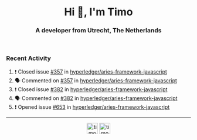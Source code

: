 <h1 align="center">Hi 👋, I'm Timo</h1>
<h3 align="center">A developer from Utrecht, The Netherlands</h3>
<br/>
<!-- https://github.com/rahuldkjain/github-profile-readme-generator --!>

<!--  <p align="left"><img src="https://github-readme-stats.vercel.app/api?username=timoglastra&show_icons=true&count_private=true&" alt="timoglastra" /></p> --!>

<!--
Github language stats
<p align="left"><img src="https://github-readme-stats.vercel.app/api/top-langs/?username=timoglastra&layout=compact" alt="timoglastra" /><p>
-->

<!-- Codestats language stats -->
<!-- <p align="left"><img src="https://codestats-readme.vercel.app/api/top-langs/?username=timoglastra&layout=compact&language_count=12" alt="timoglastra" /><p>    --!>
  
<h3>Recent Activity</h3>

<!--START_SECTION:activity-->
1. ❗️ Closed issue [#357](https://github.com/hyperledger/aries-framework-javascript/issues/357) in [hyperledger/aries-framework-javascript](https://github.com/hyperledger/aries-framework-javascript)
2. 🗣 Commented on [#357](https://github.com/hyperledger/aries-framework-javascript/issues/357) in [hyperledger/aries-framework-javascript](https://github.com/hyperledger/aries-framework-javascript)
3. ❗️ Closed issue [#382](https://github.com/hyperledger/aries-framework-javascript/issues/382) in [hyperledger/aries-framework-javascript](https://github.com/hyperledger/aries-framework-javascript)
4. 🗣 Commented on [#382](https://github.com/hyperledger/aries-framework-javascript/issues/382) in [hyperledger/aries-framework-javascript](https://github.com/hyperledger/aries-framework-javascript)
5. ❗️ Opened issue [#653](https://github.com/hyperledger/aries-framework-javascript/issues/653) in [hyperledger/aries-framework-javascript](https://github.com/hyperledger/aries-framework-javascript)
<!--END_SECTION:activity-->

---

<p align="center">
<a href="https://twitter.com/timoglastra" target="blank"><img align="center" src="https://cdn.jsdelivr.net/npm/simple-icons@3.0.1/icons/twitter.svg" alt="timoglastra" height="30" width="30" /></a>
<a href="https://linkedin.com/in/timoglastra" target="blank"><img align="center" src="https://cdn.jsdelivr.net/npm/simple-icons@3.0.1/icons/linkedin.svg" alt="timoglastra" height="30" width="30" /></a>
</p>



